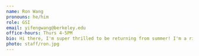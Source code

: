 ```yaml
---
name: Ron Wang
pronouns: he/him
role: GSI
email: yifengwang@berkeley.edu
office-hours: Thurs 4-5PM
bio: Hi there, I'm super thrilled to be returning from summer! I'm a rising junior majoring in economics and DS/CS. My hometown is Shanghai, China.
photo: staff/ron.jpg
---
```

